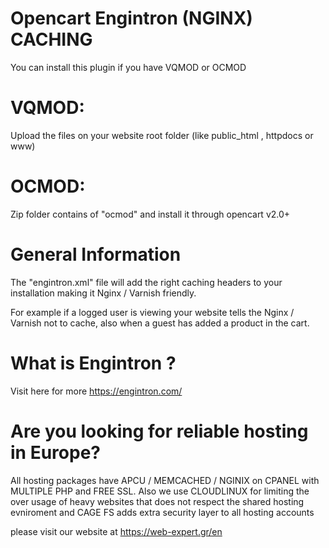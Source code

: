 # Opencart Engintron (NGINX) CACHING

You can install this plugin if you have VQMOD or OCMOD

# VQMOD:
Upload the files on your website root folder (like public_html , httpdocs or www)

# OCMOD:
Zip folder contains of "ocmod" and install it through opencart v2.0+


# General Information
 
The "engintron.xml" file will add the right caching headers to your installation making it Nginx / Varnish friendly. 

For example if a logged user is viewing your website tells the Nginx / Varnish not to cache, also when a guest has added a product in the cart.

# What is Engintron ? 
Visit here for more  https://engintron.com/

# Are you looking for reliable hosting in Europe?
All hosting packages have APCU / MEMCACHED / NGINIX on CPANEL with MULTIPLE PHP and FREE SSL.
Also we use CLOUDLINUX for limiting the over usage of heavy websites that does not respect the shared hosting evniroment and CAGE FS adds extra security layer to all hosting accounts 

please visit our website at https://web-expert.gr/en

